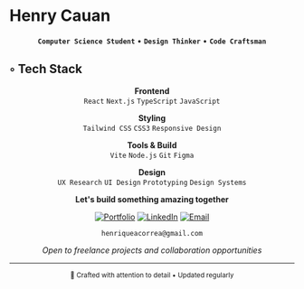 # Henry Cauan

<div align="center">

**`Computer Science Student`** • **`Design Thinker`** • **`Code Craftsman`**

</div>

## ◦ Tech Stack

<div align="center">

**Frontend**  
`React` `Next.js` `TypeScript` `JavaScript`

**Styling**  
`Tailwind CSS` `CSS3` `Responsive Design`

**Tools & Build**  
`Vite` `Node.js` `Git` `Figma`

**Design**  
`UX Research` `UI Design` `Prototyping` `Design Systems`

</div>

<div align="center">

**Let's build something amazing together**

[![Portfolio](https://img.shields.io/badge/Portfolio-000000?style=for-the-badge&logo=About.me&logoColor=white)](#)
[![LinkedIn](https://img.shields.io/badge/LinkedIn-0A66C2?style=for-the-badge&logo=linkedin&logoColor=white)](#)
[![Email](https://img.shields.io/badge/Email-000000?style=for-the-badge&logo=gmail&logoColor=white)](#)

```
henriqueacorrea@gmail.com
```

*Open to freelance projects and collaboration opportunities*

</div>

---

<div align="center">
<sub>💭 Crafted with attention to detail • Updated regularly</sub>
</div>
